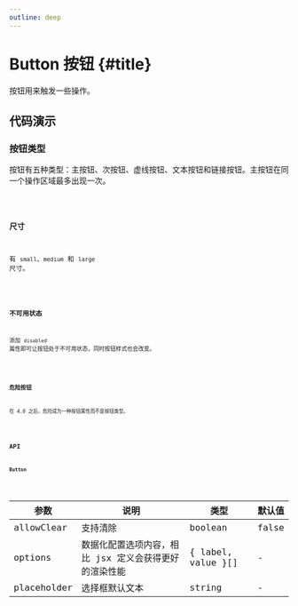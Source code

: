 ```yaml
---
outline: deep
---
```


# Button 按钮 {#title}

按钮用来触发一些操作。

## 代码演示

### 按钮类型

按钮有五种类型：主按钮、次按钮、虚线按钮、文本按钮和链接按钮。主按钮在同一个操作区域最多出现一次。

<Code path="button/Base" />

### 尺寸

有 `small`、`medium` 和 `large` 尺寸。

<Code path="button/Size" />

### 不可用状态

添加 `disabled` 属性即可让按钮处于不可用状态，同时按钮样式也会改变。

<Code path="button/Disabled" />

### 危险按钮

在 4.0 之后，危险成为一种按钮属性而不是按钮类型。

<Code path="button/Danger" />

## API

### Button

<div class="vp-table">

| 参数      | 说明 | 类型 | 默认值
| ----------- | ----------- | ----------- | ----------- |
| allowClear      | 支持清除		       | boolean | false |
| options   | 数据化配置选项内容，相比 jsx 定义会获得更好的渲染性能        | { label, value }[] | - |
| placeholder   | 选择框默认文本        | string | - |

</div>